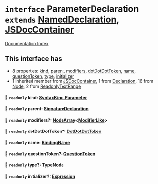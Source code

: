 # `interface` ParameterDeclaration `extends` [NamedDeclaration](../interface.NamedDeclaration/README.md), [JSDocContainer](../interface.JSDocContainer/README.md)

[Documentation Index](../README.md)

## This interface has

- 8 properties:
[kind](#-readonly-kind-syntaxkindparameter),
[parent](#-readonly-parent-signaturedeclaration),
[modifiers](#-readonly-modifiers-nodearraymodifierlike),
[dotDotDotToken](#-readonly-dotdotdottoken-dotdotdottoken),
[name](#-readonly-name-bindingname),
[questionToken](#-readonly-questiontoken-questiontoken),
[type](#-readonly-type-typenode),
[initializer](#-readonly-initializer-expression)
- 1 inherited member from [JSDocContainer](../interface.JSDocContainer/README.md), 1 from [Declaration](../interface.Declaration/README.md), 16 from [Node](../interface.Node/README.md), 2 from [ReadonlyTextRange](../interface.ReadonlyTextRange/README.md)


#### 📄 `readonly` kind: [SyntaxKind.Parameter](../enum.SyntaxKind/README.md#parameter--170)



#### 📄 `readonly` parent: [SignatureDeclaration](../type.SignatureDeclaration/README.md)



#### 📄 `readonly` modifiers?: [NodeArray](../interface.NodeArray/README.md)\<[ModifierLike](../type.ModifierLike/README.md)>



#### 📄 `readonly` dotDotDotToken?: [DotDotDotToken](../type.DotDotDotToken/README.md)



#### 📄 `readonly` name: [BindingName](../type.BindingName/README.md)



#### 📄 `readonly` questionToken?: [QuestionToken](../type.QuestionToken/README.md)



#### 📄 `readonly` type?: [TypeNode](../interface.TypeNode/README.md)



#### 📄 `readonly` initializer?: [Expression](../interface.Expression/README.md)




